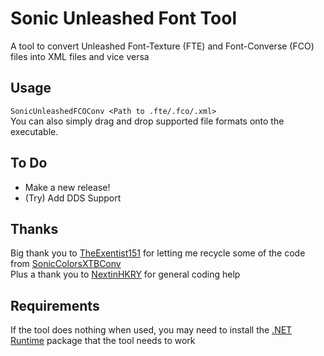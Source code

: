 # Sonic Unleashed Font Tool
A tool to convert Unleashed Font-Texture (FTE) and Font-Converse (FCO) files into XML files and vice versa

## Usage
```SonicUnleashedFCOConv <Path to .fte/.fco/.xml>```<br>
You can also simply drag and drop supported file formats onto the executable.

## To Do
- Make a new release!
- (Try) Add DDS Support

## Thanks
Big thank you to [TheExentist151](https://github.com/TheExentist151) for letting me recycle some of the code from [SonicColorsXTBConv](https://github.com/TheExentist151/SonicColorsXTBConv)<br>
Plus a thank you to [NextinHKRY](https://github.com/NextinMono) for general coding help

## Requirements
If the tool does nothing when used, you may need to install the [.NET Runtime](https://aka.ms/dotnet-core-applaunch?missing_runtime=true&arch=x64&rid=win10-x64&apphost_version=8.0) package that the tool needs to work

